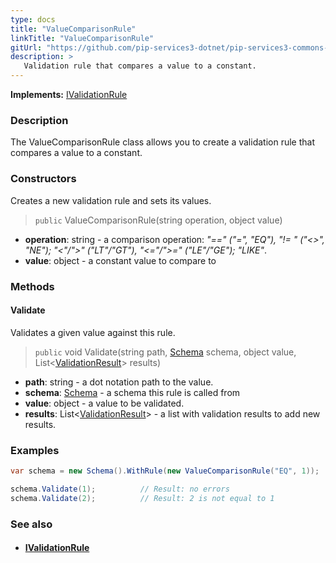 ```yaml
---
type: docs
title: "ValueComparisonRule"
linkTitle: "ValueComparisonRule"
gitUrl: "https://github.com/pip-services3-dotnet/pip-services3-commons-dotnet"
description: >
   Validation rule that compares a value to a constant.
---
```


**Implements:** [IValidationRule](../ivalidation_rule)

### Description

The ValueComparisonRule class allows you to create a validation rule that compares a value to a constant.

### Constructors
Creates a new validation rule and sets its values.

> `public` ValueComparisonRule(string operation, object value)

- **operation**: string - a comparison operation: *"==" ("=", "EQ"), "!= " ("<>", "NE"); "<"/">" ("LT"/"GT"), "<="/">=" ("LE"/"GE"); "LIKE"*.
- **value**: object - a constant value to compare to

### Methods

#### Validate
Validates a given value against this rule.

> `public` void Validate(string path, [Schema](../schema) schema, object value, List<[ValidationResult](../validation_result)> results)

- **path**: string - a dot notation path to the value.
- **schema**: [Schema](../schema) - a schema this rule is called from
- **value**: object - a value to be validated.
- **results**: List<[ValidationResult](../validation_result)> - a list with validation results to add new results.

### Examples
```cs
var schema = new Schema().WithRule(new ValueComparisonRule("EQ", 1));

schema.Validate(1);          // Result: no errors
schema.Validate(2);          // Result: 2 is not equal to 1
```

### See also
- #### [IValidationRule](../ivalidation_rule)
